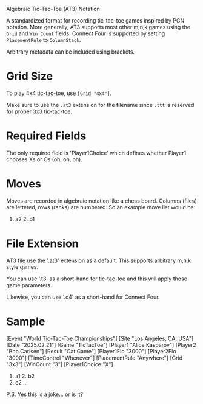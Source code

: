 Algebraic Tic-Tac-Toe (AT3) Notation

A standardized format for recording tic-tac-toe games inspired by PGN notation.
More generally, AT3 supports most other m,n,k games using the `Grid` and `Win
Count` fields. Connect Four is supported by setting `PlacementRule` to
`ColumnStack`.

Arbitrary metadata can be included using brackets.

Grid Size
=========

To play 4x4 tic-tac-toe, use `[Grid "4x4"]`.

Make sure to use the `.at3` extension for the filename since `.ttt` is reserved
for proper 3x3 tic-tac-toe.

Required Fields
===============

The only required field is 'Player1Choice' which defines whether Player1
chooses Xs or Os (oh, oh, oh).

Moves
=====

Moves are recorded in algebraic notation like a chess board. Columns (files)
are lettered, rows (ranks) are numbered. So an example move list would be:

1. a2 2. b1


File Extension
==============

AT3 file use the '.at3' extension as a default. This supports arbitrary m,n,k style games.

You can use '.t3' as a short-hand for tic-tac-toe and this will apply those
game parameters.

Likewise, you can use '.c4' as a short-hand for Connect Four.

Sample 
======

[Event "World Tic-Tac-Toe Championships"]
[Site "Los Angeles, CA, USA"]
[Date "2025.02.21"]
[Game "TicTacToe"]
[Player1 "Alice Kasparov"]
[Player2 "Bob Carlsen"]
[Result "Cat Game"]
[Player1Elo "3000"]
[Player2Elo "3000"]
[TimeControl "Whenever"]
[PlacementRule "Anywhere"]
[Grid "3x3"]
[WinCount "3"]
[Player1Choice "X"]

1. a1 2. b2
3. c2 ...


P.S. Yes this is a joke... or is it?

